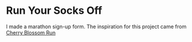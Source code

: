 # Run Your Socks Off

I made a marathon sign-up form. 
The inspiration for this project came from [Cherry Blossom Run](https://runsignup.com/Race/WA/Seattle/CherryBlossomRun)
